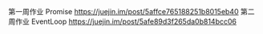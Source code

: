 第一周作业 Promise
https://juejin.im/post/5affce765188251b8015eb40
第二周作业 EventLoop
https://juejin.im/post/5afe89d3f265da0b814bcc06